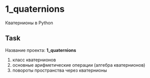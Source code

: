 # 1_quaternions
Кватернионы в Python

## Task
Название проекта: **1_quaternions**

1. класс кватернионов
2. основные арифметические операции (алгебра кватернионов)
3. повороты пространства через кватернионы